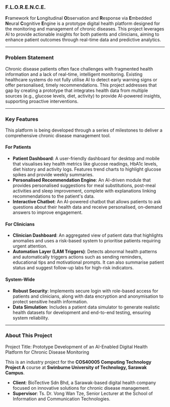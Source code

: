 ### F.L.O.R.E.N.C.E.
**F**ramework for **L**ongitudinal **O**bservation and **R**esponse via **E**mbedded **N**eural **C**ognitive **E**ngine is a prototype digital health platform designed for the monitoring and management of chronic diseases. This project leverages AI to provide actionable insights for both patients and clinicians, aiming to enhance patient outcomes through real-time data and predictive analytics.

---

### Problem Statement

Chronic disease patients often face challenges with fragmented health information and a lack of real-time, intelligent monitoring. Existing healthcare systems do not fully utilise AI to detect early warning signs or offer personalised, timely recommendations. This project addresses that gap by creating a prototype that integrates health data from multiple sources (e.g., glucose levels, diet, activity) to provide AI-powered insights, supporting proactive interventions.

---

### Key Features

This platform is being developed through a series of milestones to deliver a comprehensive chronic disease management tool.

#### For Patients
* **Patient Dashboard**: A user-friendly dashboard for desktop and mobile that visualises key health metrics like glucose readings, HbA1c levels, diet history and activity logs. Features trend charts to highlight glucose spikes and provide weekly summaries.
* **Personalised Recommendation Engine**: An AI-driven module that provides personalised suggestions for meal substitutions, post-meal activities and sleep improvement, complete with explanations linking recommendations to the patient's data.
* **Interactive Chatbot**: An AI-powered chatbot that allows patients to ask questions about their health data and receive personalised, on-demand answers to improve engagement.

#### For Clinicians
* **Clinician Dashboard**: An aggregated view of patient data that highlights anomalies and uses a risk-based system to prioritise patients requiring urgent attention.
* **Automation Layer (LAM Triggers)**: Detects abnormal health patterns and automatically triggers actions such as sending reminders, educational tips and motivational prompts. It can also summarise patient status and suggest follow-up labs for high-risk indicators.

#### System-Wide
* **Robust Security**: Implements secure login with role-based access for patients and clinicians, along with data encryption and anonymisation to protect sensitive health information.
* **Data Simulation**: Includes a patient data simulator to generate realistic health datasets for development and end-to-end testing, ensuring system reliability.

---

### About This Project

Project Title: Prototype Development of an AI-Enabled Digital Health Platform for Chronic Disease Monitoring

This is an industry project for the **COS40005 Computing Technology Project A** course at **Swinburne University of Technology, Sarawak Campus**.

* **Client**: BioTective Sdn Bhd, a Sarawak-based digital health company focused on innovative solutions for chronic disease management.
* **Supervisor**: Ts. Dr. Vong Wan Tze, Senior Lecturer at the School of Information and Communication Technologies.